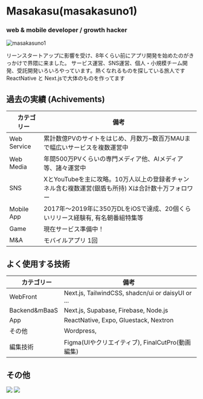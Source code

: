 # Masakasu(masakasuno1)
<h3>web & mobile developer / growth hacker</h3>
<p align="left"> <img src="https://komarev.com/ghpvc/?username=masakasuno1&label=Profile%20views&color=0e75b6&style=flat" alt="masakasuno1" /> </p>
リーンスタートアップに影響を受け、8年くらい前にアプリ開発を始めたのがきっかけで界隈に来ました。
サービス運営、SNS運営、個人・小規模チーム開発、受託開発いろいろやっています。熱くなれるものを探している旅人です
ReactNative と Next.jsで大体のものを作ってます


## 過去の実績 (Achivements)
|　カテゴリー|備考|
| -------------- | ------------------------------------------------------- |
| Web Service | 累計数億PVのサイトをはじめ、月数万~数百万MAUまで幅広いサービスを複数運営中 |
| Web Media | 年間500万PVくらいの専門メディア他、AIメディア等、諸々運営中 |
| SNS | XとYouTubeを主に攻略。10万人以上の登録者チャンネル含む複数運営(銀盾も所持) Xは合計数十万フォロワー |
| Mobile App | 2017年〜2019年に350万DLをiOSで達成、20個くらいリリース経験有, 有名朝番組特集等 |
| Game | 現在サービス準備中！ |
| M&A | モバイルアプリ 1回 |


## よく使用する技術
|　カテゴリー|備考|
| -------------- | ------------------------------------------------------- |
| WebFront | Next.js, TailwindCSS, shadcn/ui or daisyUI or ...   |
| Backend&mBaaS | Next.js, Supabase, Firebase, Node.js |
| App | ReactNative, Expo, Gluestack, Nextron |
| その他 | Wordpress,  |
| 編集技術 | Figma(UIやクリエイティブ), FinalCutPro(動画編集) |

## その他
![](http://github-profile-summary-cards.vercel.app/api/cards/profile-details?username=MASAKASUNO1&theme=gruvbox)
![](http://github-profile-summary-cards.vercel.app/api/cards/productive-time?username=MASAKASUNO1&theme=gruvbox&utcOffset=9)
